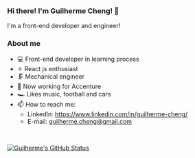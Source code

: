 ### Hi there! I'm Guilherme Cheng! 👋

I'm a front-end developer and engineer!

### About me

- 💻 Front-end developer in learning process
- ⚛️ React js enthusiast
- 🗜️ Mechanical engineer
- 👔 Now working for Accenture
- 🏎️ Likes music, football and cars
- 📫 How to reach me: 
  - LinkedIn: https://www.linkedin.com/in/guilherme-cheng/
  - E-mail: guilherme.cheng@gmail.com   


<br>

[![Guilherme's GitHub Status](https://github-readme-stats-iota-plum-73.vercel.app/api?username=Guilhermecheng&show_icons=true&theme=synthwave)](https://github.com/Guilhermecheng/Guilhermecheng)


<!--
**Guilhermecheng/Guilhermecheng** is a ✨ _special_ ✨ repository because its `README.md` (this file) appears on your GitHub profile.

Here are some ideas to get you started:

- 🔭 I’m currently working on ...
- 🌱 I’m currently learning ...
- 👯 I’m looking to collaborate on ...
- 🤔 I’m looking for help with ...
- 💬 Ask me about ...
- 📫 How to reach me: ...
- 😄 Pronouns: ...
- ⚡ Fun fact: ...
-->
